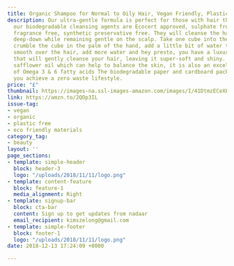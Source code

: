```yaml
---
title: Organic Shampoo for Normal to Oily Hair, Vegan Friendly, Plastic Free
description: Our ultra-gentle formula is perfect for those with hair that is oily,
  our biodegradable cleansing agents are Ecocert approved, sulphate free, synthetic
  fragrance free, synthetic preservative free. They will cleanse the hair and scalp
  deep-down while remaining gentle on the scalp. Take one cube into the bath or shower,
  crumble the cube in the palm of the hand, add a little bit of water to make a paste,
  smooth over the hair, add more water and hey presto, you have a luxurious lather
  that will gently cleanse your hair, leaving it super-soft and shiny. Now with added
  safflower oil which can help to balance the skin, it is also an excellent source
  of Omega 3 & 6 fatty acids The biodegradable paper and cardboard packaging can help
  you achieve a zero waste lifestyle.
price: "£"
thumbnail: https://images-na.ssl-images-amazon.com/images/I/41DtmzECeXL.jpg
link: https://amzn.to/2QOp3IL
issue-tag:
- vegan
- organic
- plastic free
- eco friendly materials
category_tag:
- beauty
layout: ''
page_sections:
- template: simple-header
  block: header-3
  logo: "/uploads/2018/11/11/logo.png"
- template: content-feature
  block: feature-1
  media_alignment: Right
- template: signup-bar
  block: cta-bar
  content: Sign up to get updates from nadaar
  email_recipient: kimszelong@gmail.com
- template: simple-footer
  block: footer-1
  logo: "/uploads/2018/11/11/logo.png"
date: 2018-12-13 17:24:09 +0000

---
```

